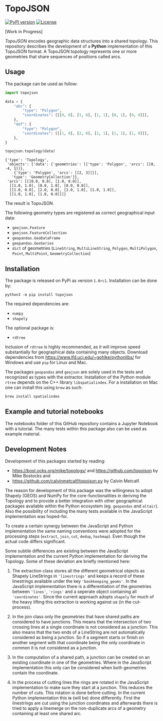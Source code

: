 # TopoJSON

[![PyPI version](https://img.shields.io/pypi/v/topojson.svg)](https://pypi.org/project/topojson)
[![License](https://img.shields.io/badge/License-BSD%203--Clause-blue.svg)](https://opensource.org/licenses/BSD-3-Clause)

[Work in Progress]

*TopoJSON* encodes geographic data structures into a shared topology. This repository describes the development of a **Python** implementation of this TopoJSON format. A TopoJSON topology represents one or more geometries that share sequences of positions called arcs. 


## Usage

The package can be used as follow:

```python
import topojson

data = {
    "abc": {
        "type": "Polygon",
        "coordinates": [[[0, 0], [1, 0], [1, 1], [0, 1], [0, 0]]],
    },
    "def": {
        "type": "Polygon",
        "coordinates": [[[1, 0], [2, 0], [2, 1], [1, 1], [1, 0]]],
    },
}

topojson.topology(data)
```

    {'type': 'Topology',
     'objects': {'data': {'geometries': [{'type': 'Polygon', 'arcs': [[0, -4, 1]]},
        {'type': 'Polygon', 'arcs': [[2, 3]]}],
       'type': 'GeometryCollection'}},
     'arcs': [[[0.0, 0.0], [1.0, 0.0]],
      [[1.0, 1.0], [0.0, 1.0], [0.0, 0.0]],
      [[1.0, 0.0], [2.0, 0.0], [2.0, 1.0], [1.0, 1.0]],
      [[1.0, 1.0], [1.0, 0.0]]]}


The result is TopoJSON. 

The following geometry types are registered as correct geographical input data:
- `geojson.Feature`
- `geojson.FeatureCollection`
- `geopandas.GeoDataFrame`
- `geopandas.GeoSeries`
- `dict` of geometries (`LineString`, `MultiLineString`, `Polygon`, `MultiPolygon`, `Point`, `MultiPoint`, `GeometryCollection`)


## Installation

The package is released on PyPi as version `1.0rc1`. Installation can be done by:

`python3 -m pip install topojson`

The required dependencies are:

- `numpy`
- `shapely`

The optional package is:

- `rdtree`

Inclusion of `rdtree` is highly recommended, as it will improve speed substantially for geographical data containing many objects. Download dependencies from https://www.lfd.uci.edu/~gohlke/pythonlibs/ for Windows and use `pip` for Linux and Mac.

The packages `geopandas` and `geojson` are solely used in the tests and recognized as types with the extractor. Installation of the Python module `rtree` depends on the C++ library `libspatialindex`. For a installation on Mac one can install this using `brew` as such:

```bash
brew install spatialindex
```

## Example and tutorial notebooks

The notebooks folder of this GitHub repository contains a Jupyter Notebook with a tutorial. The many tests within this package also can be used as example material.

## Development Notes

Development of this packages started by reading:
- https://bost.ocks.org/mike/topology/ and https://github.com/topojson by Mike Bostocks and
- https://github.com/calvinmetcalf/topojson.py by Calvin Metcalf.

The reason for development of this package was the willingness to adopt Shapely (GEOS) and NumPy for the core-functionalities in deriving the Topology and to provide a better integration with other geographical packages available within the Python ecosystem (eg. `geopandas` and `altair`). Also the possibility of including the many tests available in the JavaScript implementation was hoped-for.

To create a certain synergy between the JavaScript and Python implementation the same naming conventions were adopted for the processing steps (`extract`, `join`, `cut`, `dedup`, `hashmap`). Even though the actual code differs significant.

Some subtile differences are existing between the JavaScript implementation and the current Python implementation for deriving the Topology. Some of these deviation are briefly mentioned here:

1. The extraction class stores all the different geometrical objects as Shapely LineStrings in `'linestrings'` and keeps a record of these linestrings available under the key `'bookkeeping_geoms'`. In the JavaScript implementation there is a differentiation of the geometries between `'lines'`, `'rings'` and a seperate object containing all `'coordinates'`. Since the current approach adopts `shapely` for much of the heavy lifting this extraction is working against us (in the cut-process).

2. In the join class only the geometries that have shared paths are considered to have junctions. This means that the intersection of two crossing lines at a single coordinate is not considered as a junction. This also means that the two ends of a LineString are not automatically considered as being a junction. So if a segment starts or finish on another segment with that coordinate being the only coordinate in common it is not considered as a junction.

3. In the computation of a shared path, a junction can be created on an existing coordinate in one of the geometries. Where in the JavaScript implementation this only can be considered when both geometries contain the coordinate. 

4. In the process of cutting lines the rings are rotated in the JavaScript implementation to make sure they start at a junction. This reduces the number of cuts. This rotation is done before cutting. In the current Python implementation this ~~is~~ (will be) done differently. First the linestrings are cut using the junction coordinates and afterwards there is tried to apply a linemerge on the non-duplicate arcs of a geometry containing at least one shared arc.
